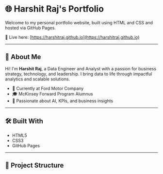 # 🌐 Harshit Raj's Portfolio

Welcome to my personal portfolio website, built using HTML and CSS and hosted via GitHub Pages.

🚀 Live here: [https://harshitraj.github.io](https://harshitraj.github.io)

---

## 👋 About Me

Hi! I'm **Harshit Raj**, a Data Engineer and Analyst with a passion for business strategy, technology, and leadership. I bring data to life through impactful analytics and scalable solutions.

- 💼 Currently at Ford Motor Company
- 🎓 McKinsey Forward Program Alumnus
- 🧠 Passionate about AI, KPIs, and business insights

---

## 🛠️ Built With

- HTML5
- CSS3
- GitHub Pages

---

## 📂 Project Structure


